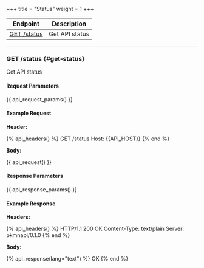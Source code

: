 +++
title = "Status"
weight = 1
+++

| Endpoint                   | Description    |
|----------------------------|----------------|
| [GET /status](#get-status) | Get API status |

---

### GET /status {#get-status}

Get API status

#### Request Parameters

{{ api_request_params() }}

#### Example Request

**Header:**

{% api_headers() %}
GET /status
Host: {{API_HOST}}
{% end %}

**Body:**

{{ api_request() }}

#### Response Parameters

{{ api_response_params() }}

#### Example Response

**Headers:**

{% api_headers() %}
HTTP/1.1 200 OK
Content-Type: text/plain
Server: pkmnapi/0.1.0
{% end %}

**Body:**

{% api_response(lang="text") %}
OK
{% end %}
